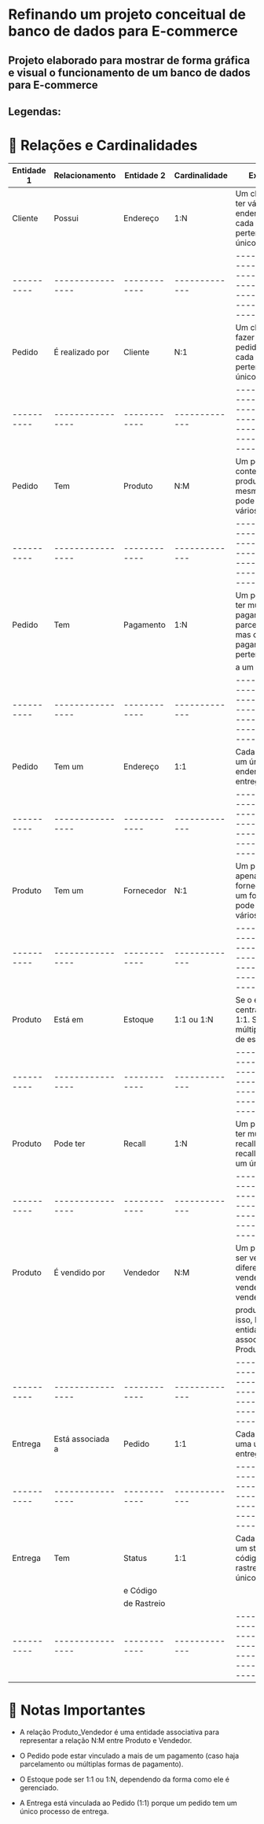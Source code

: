 # Refinando um projeto conceitual de banco de dados para E-commerce

## Projeto elaborado para mostrar de forma gráfica e visual o funcionamento de um banco de dados para E-commerce

## Legendas:

# 📌 Relações e Cardinalidades

|Entidade 1| Relacionamento | Entidade 2 |Cardinalidade|	                                   Explicação                                             |
|----------|----------------|------------|-------------|-------------------------------------------------------------------------------------------|
| Cliente	 |    Possui	    | Endereço	 |    1:N	     | Um cliente pode ter vários endereços, mas cada endereço pertence a um único cliente       |
|----------|----------------|------------|-------------|-------------------------------------------------------------------------------------------|
| Pedido	 |É realizado por | Cliente	   |    N:1	     | Um cliente pode fazer vários pedidos, mas cada pedido pertence a um único cliente         |
|----------|----------------|------------|-------------|-------------------------------------------------------------------------------------------|
| Pedido	 |    Tem	        | Produto	   |    N:M	     | Um pedido pode conter vários produtos, e um mesmo produto pode estar em vários pedidos    |
|----------|----------------|------------|-------------|-------------------------------------------------------------------------------------------|
| Pedido	 |    Tem	        | Pagamento  |    1:N	     | Um pedido pode ter múltiplos pagamentos (ex.: parcelamento), mas cada pagamento pertence  |
|          |                |            |             | a um único pedido                                                                         |
|----------|----------------|------------|-------------|-------------------------------------------------------------------------------------------|
| Pedido	 |    Tem um      | Endereço   |    1:1	     | Cada pedido tem um único endereço de entrega                                              |
|----------|----------------|------------|-------------|-------------------------------------------------------------------------------------------|
| Produto	 |    Tem um	    | Fornecedor |	   N:1	   | Um produto tem apenas um fornecedor, mas um fornecedor pode fornecer vários produtos      |
|----------|----------------|------------|-------------|-------------------------------------------------------------------------------------------|
| Produto	 |    Está em     | Estoque	   | 1:1 ou 1:N	 | Se o estoque for centralizado, é 1:1. Se houver múltiplos locais de estoque, é 1:N        |
|----------|----------------|------------|-------------|-------------------------------------------------------------------------------------------|
| Produto	 |    Pode ter	  | Recall	   |    1:N	     | Um produto pode ter múltiplos recalls, mas cada recall pertence a um único produto        |
|----------|----------------|------------|-------------|-------------------------------------------------------------------------------------------|
| Produto	 | É vendido por	| Vendedor	 |    N:M	     | Um produto pode ser vendido por diferentes vendedores, e um vendedor pode vender vários   |
|          |                |            |             | produtos. Para isso, há a entidade associativa Produto_Vendedor                           |
|----------|----------------|------------|-------------|-------------------------------------------------------------------------------------------|
| Entrega	 |Está associada a|	Pedido	   |    1:1	     | Cada pedido tem uma única entrega                                                         |
|----------|----------------|------------|-------------|-------------------------------------------------------------------------------------------|
| Entrega	 |     Tem	      | Status     |    1:1	     | Cada entrega tem um status e um código de rastreamento único                              |
|          |                | e Código   |             |                                                                                           |
|          |                | de Rastreio|             |                                                                                           |
|----------|----------------|------------|-------------|-------------------------------------------------------------------------------------------|
                                    
# 📝 Notas Importantes

- A relação Produto_Vendedor é uma entidade associativa para representar a relação N:M entre Produto e Vendedor.

- O Pedido pode estar vinculado a mais de um pagamento (caso haja parcelamento ou múltiplas formas de pagamento).

- O Estoque pode ser 1:1 ou 1:N, dependendo da forma como ele é gerenciado.

- A Entrega está vinculada ao Pedido (1:1) porque um pedido tem um único processo de entrega.
